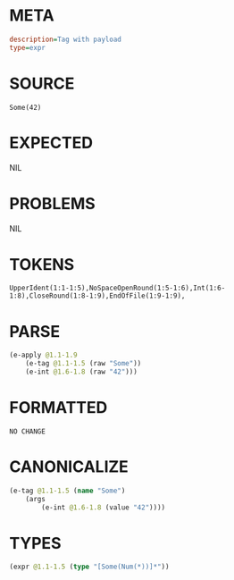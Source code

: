 # META
~~~ini
description=Tag with payload
type=expr
~~~
# SOURCE
~~~roc
Some(42)
~~~
# EXPECTED
NIL
# PROBLEMS
NIL
# TOKENS
~~~zig
UpperIdent(1:1-1:5),NoSpaceOpenRound(1:5-1:6),Int(1:6-1:8),CloseRound(1:8-1:9),EndOfFile(1:9-1:9),
~~~
# PARSE
~~~clojure
(e-apply @1.1-1.9
	(e-tag @1.1-1.5 (raw "Some"))
	(e-int @1.6-1.8 (raw "42")))
~~~
# FORMATTED
~~~roc
NO CHANGE
~~~
# CANONICALIZE
~~~clojure
(e-tag @1.1-1.5 (name "Some")
	(args
		(e-int @1.6-1.8 (value "42"))))
~~~
# TYPES
~~~clojure
(expr @1.1-1.5 (type "[Some(Num(*))]*"))
~~~
